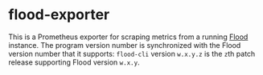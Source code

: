 # flood-exporter
This is a Prometheus exporter for scraping metrics from a running [Flood](https://flood.js.org) instance. The program version number is synchronized with the Flood version number that it supports: `flood-cli` version `w.x.y.z` is the `z`th patch release supporting Flood version `w.x.y`.
